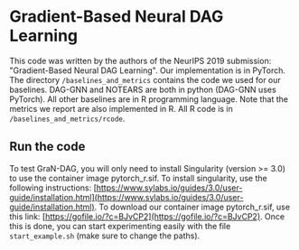 # Gradient-Based Neural DAG Learning

This code was written by the authors of the NeurIPS 2019 submission: "Gradient-Based Neural DAG Learning". Our implementation is in PyTorch. The directory `/baselines_and_metrics` contains the code we used for our baselines. DAG-GNN and NOTEARS are both in python (DAG-GNN uses PyTorch). All other baselines are in R programming language. Note that the metrics we report are also implemented in R. All R code is in `/baselines_and_metrics/rcode`.

## Run the code
To test GraN-DAG, you will only need to install Singularity (version >= 3.0) to use the container image pytorch_r.sif. To install singularity, use the following instructions: [https://www.sylabs.io/guides/3.0/user-guide/installation.html](https://www.sylabs.io/guides/3.0/user-guide/installation.html). To download our container image pytorch_r.sif, use this link: [https://gofile.io/?c=BJvCP2](https://gofile.io/?c=BJvCP2). Once this is done, you can start experimenting easily with the file `start_example.sh` (make sure to change the paths).
